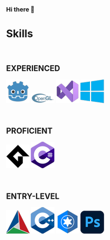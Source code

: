### Hi there 👋

<p align="center">
  
# Skills

</br>

<b>EXPERIENCED<b>
  ---
![](https://github.com/MeylandMan/photos/blob/main/godot.png)
![](https://github.com/MeylandMan/photos/blob/main/opengl.png)
![](https://github.com/MeylandMan/photos/blob/main/Visual_Studio.png)
![](https://github.com/MeylandMan/photos/blob/main/windows.png)

</br>
  
<b>PROFICIENT<b> 
  ---
![](https://github.com/MeylandMan/photos/blob/main/gamemaker.png)
![](https://github.com/MeylandMan/photos/blob/main/cs.png)
 
</br>
  
<b>ENTRY-LEVEL<b>
---
![](https://github.com/MeylandMan/photos/blob/main/Cmake.png)
![](https://github.com/MeylandMan/photos/blob/main/Cpp.png)
![](https://github.com/MeylandMan/photos/blob/main/openTK.png)
![](https://github.com/MeylandMan/photos/blob/main/Photoshop.png)
</p>

</br>

